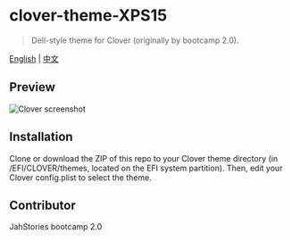 # clover-theme-XPS15

> Dell-style theme for Clover (originally by bootcamp 2.0).

[English](README_EN.md) | [中文](README.md)

## Preview
![Clover screenshot](https://github.com/leejiawang/clover-theme-XPS15/blob/master/screenshot.png)

## Installation

Clone or download the ZIP of this repo to your Clover theme directory (in /EFI/CLOVER/themes, located on the EFI system partition). Then, edit your Clover config.plist to select the theme.

## Contributor
JahStories bootcamp 2.0
